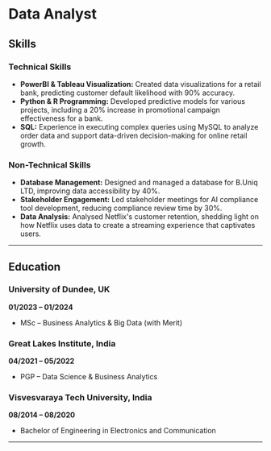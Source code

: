 # Data Analyst

## Skills

### Technical Skills
- **PowerBI & Tableau Visualization:** Created data visualizations for a retail bank, predicting customer default likelihood with 90% accuracy.
- **Python & R Programming:** Developed predictive models for various projects, including a 20% increase in promotional campaign effectiveness for a bank.
- **SQL:** Experience in executing complex queries using MySQL to analyze order data and support data-driven decision-making for online retail growth.

### Non-Technical Skills
- **Database Management:** Designed and managed a database for B.Uniq LTD, improving data accessibility by 40%.
- **Stakeholder Engagement:** Led stakeholder meetings for AI compliance tool development, reducing compliance review time by 30%.
- **Data Analysis:** Analysed Netflix's customer retention, shedding light on how Netflix uses data to create a streaming experience that captivates users. 

---

## Education

### University of Dundee, UK
**01/2023 – 01/2024**
- MSc – Business Analytics & Big Data (with Merit)

### Great Lakes Institute, India
**04/2021 – 05/2022**
- PGP – Data Science & Business Analytics

### Visvesvaraya Tech University, India
**08/2014 – 08/2020**
- Bachelor of Engineering in Electronics and Communication

---

